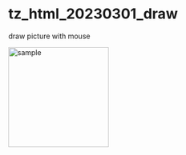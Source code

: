 # tz_html_20230301_draw
draw picture with mouse

<img src="screen.jpg" alt="sample" width="200px">

